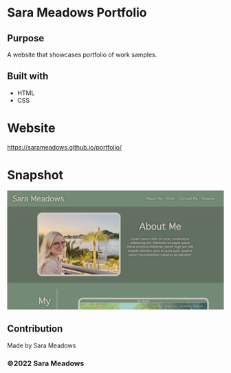 # Sara Meadows Portfolio

## Purpose
A website that showcases portfolio of work samples.

## Built with
* HTML
* CSS

# Website
https://sarameadows.github.io/portfolio/

# Snapshot
<img src = "./assets/images/mockup.png" alt="mockup" />

## Contribution
Made by Sara Meadows

### ©️2022 Sara Meadows